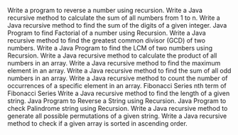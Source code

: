 Write a program to reverse a number using recursion.
Write a Java recursive method to calculate the sum of all numbers from 1 to n.
Write a Java recursive method to find the sum of the digits of a given integer.
Java Program to find Factorial of a number using Recursion.
Write a Java recursive method to find the greatest common divisor (GCD) of two numbers.
Write a Java Program to find the LCM of two numbers using Recursion.
Write a Java recursive method to calculate the product of all numbers in an array.
Write a Java recursive method to find the maximum element in an array.
Write a Java recursive method to find the sum of all odd numbers in an array.
Write a Java recursive method to count the number of occurrences of a specific element in an array.
Fibonacci Series
nth term of Fibonacci Series
Write a Java recursive method to find the length of a given string.
Java Program to Reverse a String using Recursion.
Java Program to check Palindrome string using Recursion.
Write a Java recursive method to generate all possible permutations of a given string.
Write a Java recursive method to check if a given array is sorted in ascending order.